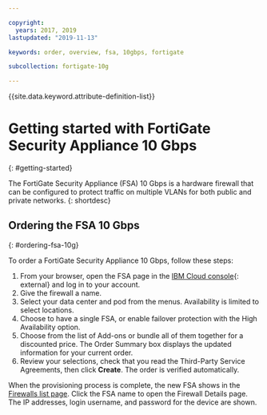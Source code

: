 ```yaml
---

copyright:
  years: 2017, 2019
lastupdated: "2019-11-13"

keywords: order, overview, fsa, 10gbps, fortigate

subcollection: fortigate-10g

---
```


{{site.data.keyword.attribute-definition-list}}

# Getting started with FortiGate Security Appliance 10 Gbps
{: #getting-started}

The FortiGate Security Appliance (FSA) 10 Gbps is a hardware firewall that can be configured to protect traffic on multiple VLANs for both public and private networks.
{: shortdesc}

## Ordering the FSA 10 Gbps
{: #ordering-fsa-10g}

To order a FortiGate Security Appliance 10 Gbps, follow these steps:

1. From your browser, open the FSA page in the [IBM Cloud console](https://cloud.ibm.com/classic/security/firewalls/multivlan/provision){: external} and log in to your account.
1. Give the firewall a name.
1. Select your data center and pod from the menus. Availability is limited to select locations.
1. Choose to have a single FSA, or enable failover protection with the High Availability option.
1. Choose from the list of Add-ons or bundle all of them together for a discounted price. The Order Summary box displays the updated information for your current order.
1. Review your selections, check that you read the Third-Party Service Agreements, then click **Create**. The order is verified automatically.

When the provisioning process is complete, the new FSA shows in the [Firewalls list page](/docs/fortigate-10g?topic=fortigate-10g-viewing-a-list-of-firewalls). Click the FSA name to open the Firewall Details page. The IP addresses, login username, and password for the device are shown.
